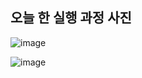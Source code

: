 오늘 한 실행 과정 사진
-

![image](https://github.com/user-attachments/assets/870b01e9-a2b4-4801-9946-4414182443b9)

![image](https://github.com/user-attachments/assets/53d89006-d8bb-42c3-b7ac-af1c8ab76a83)
